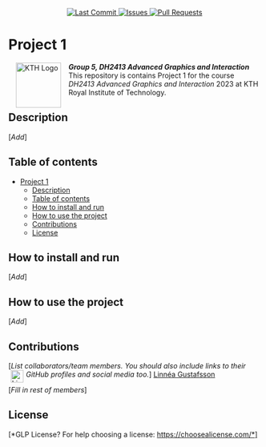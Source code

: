 <p align="center">
    <a href="https://github.com/DH2413-G5/project-1/commits/master">
        <img alt="Last Commit" src="https://img.shields.io/github/last-commit/DH2413-G5/project-1.svg?style=flat-square&logo=github&logoColor=white">
    </a>
    <a href="https://github.com/DH2413-G5/project-1/issues">
        <img alt="Issues" src="https://img.shields.io/github/issues-raw/DH2413-G5/project-1.svg?style=flat-square&logo=github&logoColor=white">
    </a>
    <a href="https://github.com/DH2413-G5/project-1/pulls">
        <img alt="Pull Requests" src="https://img.shields.io/github/issues-pr-raw/DH2413-G5/project-1.svg?style=flat-square&logo=github&logoColor=white">
    </a>
</p>

# Project 1
<img src="https://upload.wikimedia.org/wikipedia/en/thumb/e/e0/KTH_Royal_Institute_of_Technology_logo.svg/1200px-KTH_Royal_Institute_of_Technology_logo.svg.png" alt="KTH Logo" align="left" width="90" height="90" style="vertical-align:middle;margin:0px 15px">

***Group 5, DH2413 Advanced Graphics and Interaction***
This repository is contains Project 1 for the course *DH2413 Advanced Graphics and Interaction* 2023 at KTH Royal Institute of Technology.


## Description
[*Add*]


## Table of contents

- [Project 1](#project-1)
  - [Description](#description)
  - [Table of contents](#table-of-contents)
  - [How to install and run](#how-to-install-and-run)
  - [How to use the project](#how-to-use-the-project)
  - [Contributions](#contributions)
  - [License](#license)


## How to install and run
[*Add*]


## How to use the project
[*Add*]


## Contributions
[*List collaborators/team members. You should also include links to their GitHub profiles and social media too.*]
<a href="https://github.com/gustafssonlinnea"><img src="https://avatars.githubusercontent.com/u/70338667?v=4" width="25" height="25" style="vertical-align:middle;margin:0px 5px" alt="Linnéa Gustafsson" align="left"/></a> [Linnéa Gustafsson](https://github.com/gustafssonlinnea)

[*Fill in rest of members*]


## License
[*GLP License? For help choosing a license: https://choosealicense.com/*]